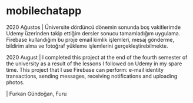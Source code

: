 # mobilechatapp

2020 Ağustos |
Üniversite dördüncü dönemin sonunda boş vakitlerimde Udemy üzerinden takip ettiğim dersler sonucu tamamladığım uygulama.
Firebase kullandığım bu proje email kimlik işlemleri, mesaj gönderme, bildirim alma
ve fotoğraf yükleme işlemlerini gerçekleştirebilmekte.

2020 August |
I completed this project at the end of the fourth semester of the university 
as a result of the lessons I followed on Udemy in my spare time.
This project that I use Firebase can perform: e-mail identity transactions,
sending messages, receiving notifications and uploading photos.

| Furkan Gündoğan, Furu


